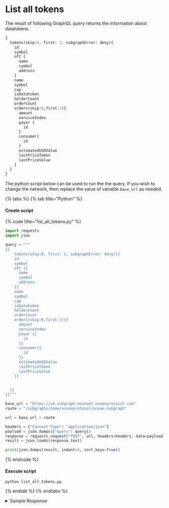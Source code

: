 # List all tokens

The result of following GraphQL query returns the information about datatokens.

```graphql
{
  tokens(skip:0, first: 2, subgraphError: deny){
    id
    symbol
    nft {
      name
      symbol
      address
    }
    name
    symbol
    cap
    isDatatoken
    holderCount
    orderCount
    orders(skip:0,first:1){
      amount
      serviceIndex
      payer {
        id
      }
      consumer{
        id
      }
      estimatedUSDValue
      lastPriceToken
      lastPriceValue
    }
  }
}
```

The python script below can be used to run the the query. If you wish to change the network, then replace the value of variable `base_url` as needed.

{% tabs %}
{% tab title="Python" %}
#### Create script

{% code title="list_all_tokens.py" %}
```python
import requests
import json

query = """
{{
	tokens(skip:0, first: 2, subgraphError: deny){{
    id
    symbol
    nft {{
      name
      symbol
      address
    }}
    name
    symbol
    cap
    isDatatoken
    holderCount
    orderCount
    orders(skip:0,first:1){{
      amount
      serviceIndex
      payer {{
        id
      }}
      consumer{{
        id
      }}
      estimatedUSDValue
      lastPriceToken
      lastPriceValue
    }}

    
  }}
}}"""

base_url = "https://v4.subgraph.mainnet.oceanprotocol.com"
route = "/subgraphs/name/oceanprotocol/ocean-subgraph"

url = base_url + route

headers = {"Content-Type": "application/json"}
payload = json.dumps({"query": query})
response = requests.request("POST", url, headers=headers, data=payload)
result = json.loads(response.text)

print(json.dumps(result, indent=4, sort_keys=True))

```
{% endcode %}

#### Execute script

```
python list_all_tokens.py
```
{% endtab %}
{% endtabs %}

<details>

<summary>Sample Response</summary>

```json
{
  "data": {
    "tokens": [
      {
        "cap": null,
        "holderCount": "0",
        "id": "0x0642026e7f0b6ccac5925b4e7fa61384250e1701",
        "isDatatoken": false,
        "name": "H2O",
        "nft": null,
        "orderCount": "0",
        "orders": [],
        "symbol": "H2O"
      },
      {
        "cap": "115792089237316195423570985008687900000000000000000000000000",
        "holderCount": "0",
        "id": "0x122d10d543bc600967b4db0f45f80cb1ddee43eb",
        "isDatatoken": true,
        "name": "Brave Lobster Token",
        "nft": {
          "address": "0xea615374949a2405c3ee555053eca4d74ec4c2f0",
          "name": "Ocean Data NFT",
          "symbol": "OCEAN-NFT"
        },
        "orderCount": "0",
        "orders": [],
        "symbol": "BRALOB-11"
      }
    ]
  }
}
```

</details>

